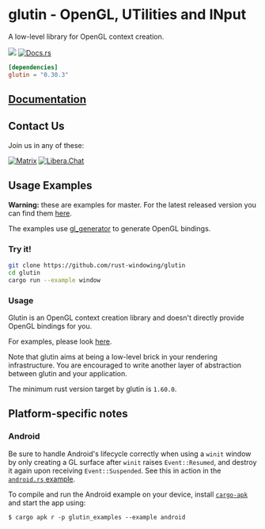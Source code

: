# glutin -  OpenGL, UTilities and INput

A low-level library for OpenGL context creation.

[![](https://img.shields.io/crates/v/glutin.svg)](https://crates.io/crates/glutin)
[![Docs.rs](https://docs.rs/glutin/badge.svg)](https://docs.rs/glutin)

```toml
[dependencies]
glutin = "0.30.3"
```

## [Documentation](https://docs.rs/glutin)

## Contact Us

Join us in any of these:

[![Matrix](https://img.shields.io/badge/Matrix-%23winit%3Amatrix.org-blueviolet.svg)](https://matrix.to/#/#winit:matrix.org)
[![Libera.Chat](https://img.shields.io/badge/libera.chat-%23winit-red.svg)](https://web.libera.chat/#winit)

## Usage Examples

**Warning:** these are examples for master. For the latest released version you can
find them [here](https://github.com/rust-windowing/glutin/releases/tag/v0.30.3).

The examples use [gl_generator](https://crates.io/crates/gl_generator) to
generate OpenGL bindings.

### Try it!

```bash
git clone https://github.com/rust-windowing/glutin
cd glutin
cargo run --example window
```

### Usage

Glutin is an OpenGL context creation library and doesn't directly provide
OpenGL bindings for you.

For examples, please look [here](https://github.com/rust-windowing/glutin/tree/master/glutin_examples).

Note that glutin aims at being a low-level brick in your rendering
infrastructure. You are encouraged to write another layer of abstraction
between glutin and your application.

The minimum rust version target by glutin is `1.60.0`.

## Platform-specific notes

### Android

Be sure to handle Android's lifecycle correctly when using a `winit` window by only creating a GL surface after `winit` raises `Event::Resumed`, and destroy it again upon receiving `Event::Suspended`. See this in action in the [`android.rs` example](./glutin_examples/examples/android.rs).

To compile and run the Android example on your device, install [`cargo-apk`](https://crates.io/crates/cargo-apk) and start the app using:

```console
$ cargo apk r -p glutin_examples --example android
```
